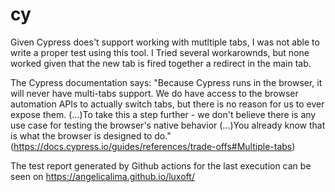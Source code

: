 # cy
Given Cypress does't support working with mutltiple tabs, I was not able to write a proper test using this tool.
I Tried several workarownds, but none worked given that the new tab is fired together a redirect in the main tab.

The Cypress documentation says:
"Because Cypress runs in the browser, it will never have multi-tabs support. We do have access to the browser automation APIs to actually switch tabs, but there is no reason for us to ever expose them.
(...)To take this a step further - we don't believe there is any use case for testing the browser's native behavior
(...)You already know that is what the browser is designed to do." (https://docs.cypress.io/guides/references/trade-offs#Multiple-tabs)

The test report generated by Github actions for the last execution can be seen on https://angelicalima.github.io/luxoft/
